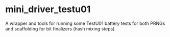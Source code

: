 # mini_driver_testu01
A wrapper and tools for running some TestU01 battery tests for both PRNGs and scaffolding for bit finalizers (hash mixing steps).
